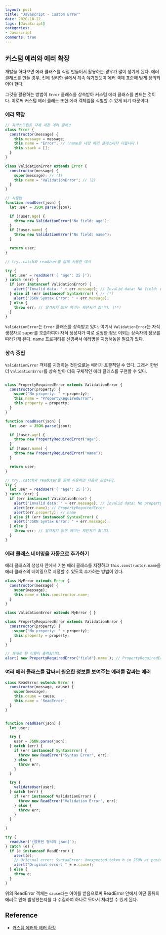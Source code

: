 ```yaml
---
layout: post
title: "Javascript - Custom Error"
date: 2020-10-22
tags: [JavaScript]
categories:
- Javascript
comments: true
---
```


## 커스텀 에러와 에러 확장

개발을 하다보면 에러 클래스를 직접 만들어서 활용하는 경우가 많이 생기게 된다. 에러 클래스를 만들 경우, 전에 정리한 글에서 계속 얘기했듯이 에러 객체 표준에 맞게 정의되어야 한다.

그것을 활용하는 방법이 `Error` 클래스를 상속받아 커스텀 에러 클래스를 만드는 것이다. 이로써 커스텀 에러 클래스 또한 에러 객체임을 식별할 수 있게 되기 때문이다.

### 에러 확장

```javascript
// 자바스크립트 자체 내장 에러 클래스
class Error {
  constructor(message) {
    this.message = message;
    this.name = "Error"; // (name은 내장 에러 클래스마다 다릅니다.)
    this.stack = [];
  }
}

class ValidationError extends Error {
  constructor(message) {
    super(message); // (1)
    this.name = "ValidationError"; // (2)
  }
}

// 사용법
function readUser(json) {
  let user = JSON.parse(json);

  if (!user.age) {
    throw new ValidationError("No field: age");
  }
  if (!user.name) {
    throw new ValidationError("No field: name");
  }

  return user;
}

// try..catch와 readUser를 함께 사용한 예시

try {
  let user = readUser('{ "age": 25 }');
} catch (err) {
  if (err instanceof ValidationError) {
    alert("Invalid data: " + err.message); // Invalid data: No field: name
  } else if (err instanceof SyntaxError) { // (*)
    alert("JSON Syntax Error: " + err.message);
  } else {
    throw err; // 알려지지 않은 에러는 재던지기 합니다. (**)
  }
}
```

`ValidationError`는 `Error` 클래스를 상속받고 있다. 여기서 `ValidationError`는 자식 생성자로 super를 호출하여야 자식 생성자가 따로 설정한 정보 이외는 상속자의 정보를 따라가게 된다. name 프로퍼티를 신경써서 에러명을 지정해놓을 필요가 있다.

### 상속 중첩

`ValidationError` 객체를 지정하는 것만으로는 에러가 포괄적일 수 있다. 그래서 한번 더 `ValidationError`를 상속 받아 더욱 구체적인 에러 클래스를 구현할 수 있다.

```javascript

class PropertyRequiredError extends ValidationError {
  constructor(property) {
    super("No property: " + property);
    this.name = "PropertyRequiredError";
    this.property = property;
  }
}

function readUser(json) {
  let user = JSON.parse(json);

  if (!user.age) {
    throw new PropertyRequiredError("age");
  }
  if (!user.name) {
    throw new PropertyRequiredError("name");
  }

  return user;
}

// try..catch와 readUser를 함께 사용하면 다음과 같습니다.
try {
  let user = readUser('{ "age": 25 }');
} catch (err) {
  if (err instanceof ValidationError) {
    alert("Invalid data: " + err.message); // Invalid data: No property: name
    alert(err.name); // PropertyRequiredError
    alert(err.property); // name
  } else if (err instanceof SyntaxError) {
    alert("JSON Syntax Error: " + err.message);
  } else {
    throw err; // 알려지지 않은 에러는 재던지기 합니다.
  }
}

```

### 에러 클래스 네이밍을 자동으로 추가하기

에러 클래스의 생성자 안에서 기본 에러 클래스를 지정하고 `this.constructor.name`을 에러 클래스의 네이밍으로 지정할 수 있도록 추가하는 방법이 있다.

```javascript
class MyError extends Error {
  constructor(message) {
    super(message);
    this.name = this.constructor.name;
  }
}

class ValidationError extends MyError { }

class PropertyRequiredError extends ValidationError {
  constructor(property) {
    super("No property: " + property);
    this.property = property;
  }
}

// 제대로 된 이름이 출력됩니다.
alert( new PropertyRequiredError("field").name ); // PropertyRequiredError

```

### 여러 에러 클래스를 감싸서 필요한 정보를 보여주는 에러를 감싸는 에러

```javascript
class ReadError extends Error {
  constructor(message, cause) {
    super(message);
    this.cause = cause;
    this.name = 'ReadError';
  }
}


function readUser(json) {
  let user;

  try {
    user = JSON.parse(json);
  } catch (err) {
    if (err instanceof SyntaxError) {
      throw new ReadError("Syntax Error", err);
    } else {
      throw err;
    }
  }

  try {
    validateUser(user);
  } catch (err) {
    if (err instanceof ValidationError) {
      throw new ReadError("Validation Error", err);
    } else {
      throw err;
    }
  }

}

try {
  readUser('{잘못된 형식의 json}');
} catch (e) {
  if (e instanceof ReadError) {
    alert(e);
    // Original error: SyntaxError: Unexpected token b in JSON at position 1
    alert("Original error: " + e.cause);
  } else {
    throw e;
  }
}
```

위의 ReadError 객체는 `cause`라는 아이를 받음으로써 ReadError 안에서 어떤 종류의 에러로 인해 발생했는지를 다 수집하여 하나로 모아서 처리할 수 있게 된다.

## Reference

* [커스텀 에러와 에러 확장](https://ko.javascript.info/custom-errors)